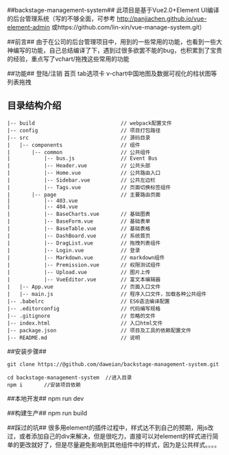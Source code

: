 ##backstage-management-system##
此项目是基于Vue2.0+Element UI编译的后台管理系统（写的不够全面，可参考 http://panjiachen.github.io/vue-element-admin
或https://github.com/lin-xin/vue-manage-system.git）

##前言##
由于在公司的后台管理项目中，用到的一些常用的功能，也看到一些大神编写的功能，自己总结编译了下，遇到过很多欲罢不能的bug，也积累到了宝贵的经验，重点写了vchart/拖拽这些常用的功能

##功能##
    登陆/注销
    首页
    tab选项卡
    v-chart中国地图及数据可视化的柱状图等
    列表拖拽

## 目录结构介绍 ##

	|-- build                            // webpack配置文件
	|-- config                           // 项目打包路径
	|-- src                              // 源码目录
	|   |-- components                   // 组件
	|       |-- common                   // 公共组件
	|           |-- bus.js           	 // Event Bus
	|           |-- Header.vue           // 公共头部
	|           |-- Home.vue           	 // 公共路由入口
	|           |-- Sidebar.vue          // 公共左边栏
	|           |-- Tags.vue           	 // 页面切换标签组件
	|       |-- page                   	 // 主要路由页面
	|           |-- 403.vue
	|           |-- 404.vue
	|           |-- BaseCharts.vue       // 基础图表
	|           |-- BaseForm.vue         // 基础表单
	|           |-- BaseTable.vue        // 基础表格
	|           |-- DashBoard.vue        // 系统首页
	|           |-- DragList.vue         // 拖拽列表组件
	|           |-- Login.vue          	 // 登录
	|           |-- Markdown.vue         // markdown组件
	|           |-- Premission.vue       // 权限测试组件
	|           |-- Upload.vue           // 图片上传
	|           |-- VueEditor.vue        // 富文本编辑器
	|   |-- App.vue                      // 页面入口文件
	|   |-- main.js                      // 程序入口文件，加载各种公共组件
	|-- .babelrc                         // ES6语法编译配置
	|-- .editorconfig                    // 代码编写规格
	|-- .gitignore                       // 忽略的文件
	|-- index.html                       // 入口html文件
	|-- package.json                     // 项目及工具的依赖配置文件
	|-- README.md                        // 说明


##安装步骤##

    git clone https://@github.com/daweian/backstage-management-system.git

    cd backstage-management-system  //进入目录
    npm i       //安装项目依赖

##本地开发##
    npm run dev

##构建生产##
    npm run build

##踩过的坑##
    很多用element的插件过程中，样式达不到自己的预期，用js改过，或者添加自己的div来解决，但是很吃力，直接可以对element的样式进行简单的更改就好了，但是尽量避免影响到其他组件中的样式，因为是公共样式。。。。
    